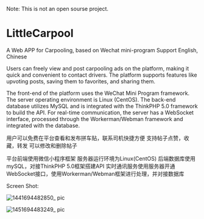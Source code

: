 Note: This is not an open sourse project.
# LittleCarpool
A Web APP for Carpooling, based on Wechat mini-program
Support English, Chinese

Users can freely view and post carpooling ads on the platform, making it quick and convenient to contact drivers. 
The platform supports features like upvoting posts, saving them to favorites, and sharing them.

The front-end of the platform uses the WeChat Mini Program framework. 
The server operating environment is Linux (CentOS). 
The back-end database utilizes MySQL and is integrated with the ThinkPHP 5.0 framework to build the API. 
For real-time communication, the server has a WebSocket interface, processed through the Workerman/Webman framework and integrated with the database.

用户可以免费在平台查看和发布拼车贴，联系司机快捷方便
支持帖子点赞，收藏，转发
可以修改和删除帖子

平台前端使用微信小程序框架
服务器运行环境为Linux(CentOS)
后端数据库使用mySQL，对接ThinkPHP 5.0框架搭建API
实时通讯服务使用服务器开通WebSocket接口，使用Workerman/Webman框架进行处理，并对接数据库

Screen Shot:

![1441694482850_ pic](https://github.com/AndrewYuzm/LittleCarpool/assets/118711557/8cbdc9f9-abe0-429b-b229-20bb9c13b5ed)

![1451694483249_ pic](https://github.com/AndrewYuzm/LittleCarpool/assets/118711557/fdaf964a-f202-42a6-9fed-bcfea013a555)
